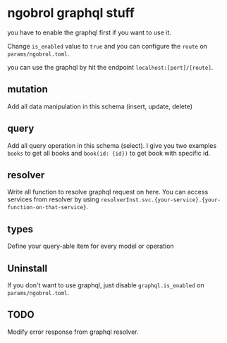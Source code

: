 # ngobrol graphql stuff
you have to enable the graphql first if you want to use it.

Change `is_enabled` value to `true` and you can configure the `route` on `params/ngobrol.toml`.

you can use the graphql by hit the endpoint `localhost:[port]/[route]`.

## mutation

Add all data manipulation in this schema (insert, update, delete)

## query

Add all query operation in this schema (select). I give you two examples `books` to get all books and `book(id: {id})` to get book with specific id.

## resolver

Write all function to resolve graphql request on here. You can access services from resolver by using `resolverInst.svc.{your-service}.{your-function-on-that-service}`.

## types

Define your query-able item for every model or operation

## Uninstall

If you don't want to use graphql, just disable `graphql.is_enabled` on `params/ngobrol.toml`.

## TODO

Modify error response from graphql resolver.